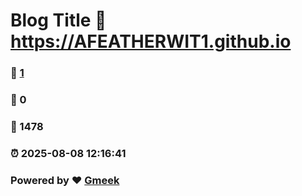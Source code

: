 # Blog Title :link: https://AFEATHERWIT1.github.io 
### :page_facing_up: [1](https://AFEATHERWIT1.github.io/tag.html) 
### :speech_balloon: 0 
### :hibiscus: 1478 
### :alarm_clock: 2025-08-08 12:16:41 
### Powered by :heart: [Gmeek](https://github.com/Meekdai/Gmeek)
